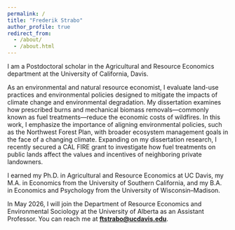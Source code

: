 ```yaml
---
permalink: /
title: "Frederik Strabo"
author_profile: true
redirect_from: 
  - /about/
  - /about.html
---
```


I am a Postdoctoral scholar in the Agricultural and Resource Economics department at the University of California, Davis.

As an environmental and natural resource economist, I evaluate land-use practices and environmental policies designed to mitigate the impacts of climate change and environmental degradation. My dissertation examines how prescribed burns and mechanical biomass removals—commonly known as fuel treatments—reduce the economic costs of wildfires. In this work, I emphasize the importance of aligning environmental policies, such as the Northwest Forest Plan, with broader ecosystem management goals in the face of a changing climate. Expanding on my dissertation research, I recently secured a CAL FIRE grant to investigate how fuel treatments on public lands affect the values and incentives of neighboring private landowners.

I earned my Ph.D. in Agricultural and Resource Economics at UC Davis, my M.A. in Economics from the University of Southern California, and my B.A. in Economics and Psychology from the University of Wisconsin–Madison.

In May 2026, I will join the Department of Resource Economics and Environmental Sociology at the University of Alberta as an Assistant Professor. You can reach me at **ftstrabo@ucdavis.edu**.
